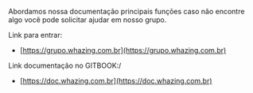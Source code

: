 Abordamos nossa documentação principais funções caso não encontre algo você pode solicitar ajudar em nosso grupo.

Link para entrar:
- [https://grupo.whazing.com.br](https://grupo.whazing.com.br)

Link documentação no GITBOOK:/
- [https://doc.whazing.com.br](https://doc.whazing.com.br)